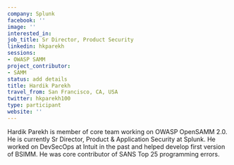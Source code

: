 ```yaml
---
company: Splunk
facebook: ''
image: ''
interested_in:
job_title: Sr Director, Product Security
linkedin: hkparekh
sessions:
- OWASP SAMM
project_contributor:
- SAMM
status: add details
title: Hardik Parekh
travel_from: San Francisco, CA, USA
twitter: hkparekh100
type: participant
website: ''
---
```


Hardik Parekh is member of core team working on OWASP OpenSAMM 2.0. He is currently Sr Director, Product & Application Security at Splunk. He worked on DevSecOps at Intuit in the past and helped develop first version of BSIMM. He was core contributor of SANS Top 25 programming errors.